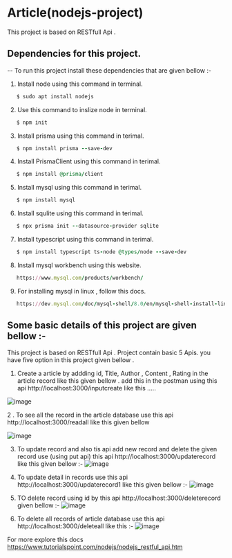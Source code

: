# Article(nodejs-project)
This project is based on RESTfull Api .
## Dependencies for this project.
-- To run this project install these dependencies that are given bellow :-
1. Install node using this command in terminal.
```ruby
   $ sudo apt install nodejs
```

2. Use this command to inslize node in terminal.
```ruby 
   $ npm init 
```

3. Install prisma using this command in terimal.
```ruby 
   $ npm install prisma --save-dev
```

4. Install PrismaClient using this command in terimal.
```ruby 
   $ npm install @prisma/client
```

5. Install mysql using this command in terimal.
```ruby 
   $ npm install mysql
```

6. Install squlite using this command in terimal.
```ruby 
   $ npx prisma init --datasource-provider sqlite
```

7. Install typescript using this command in terimal.
```ruby $ npm init -y
   $ npm install typescript ts-node @types/node --save-dev
 ```
 
 8. Install mysql workbench using this website.
 ```ruby
    https://www.mysql.com/products/workbench/
 ```
 
 9. For installing mysql in linux , follow this docs.
 ```ruby
    https://dev.mysql.com/doc/mysql-shell/8.0/en/mysql-shell-install-linux-quick.html
 ```

## Some basic details of this project are given bellow :-
 This project  is based on RESTfull Api . Project contain basic 5 Apis. you have five option in this project given bellow .
1. Create a article by addding id, Title, Author , Content , Rating in the  article record like this given bellow . add this in the       postman using this api http://localhost:3000/inputcreate  like this .....
 
 ![image](https://user-images.githubusercontent.com/116658648/205229977-b709b124-a885-4ed7-87d0-fb7f2de32595.png)

2 . To see all the record in the article database use this api http://localhost:3000/readall like this given bellow 

 ![image](https://user-images.githubusercontent.com/116658648/205230418-f67a2e64-4ea3-46c4-a86a-10a0d58eb208.png)

3.  To update record and also tis api add new record and delete the given record use (using put api) this api                http://localhost:3000/updaterecord like this given bellow :-
 ![image](https://user-images.githubusercontent.com/116658648/205230972-2a2ff931-cb32-4033-818b-a8329783de24.png)

4.  To update detail in records use this api http://localhost:3000/updaterecord1 like this given bellow :- 
 ![image](https://user-images.githubusercontent.com/116658648/205231664-9e622839-c545-489c-9ddd-5be79eae3e55.png)
 
5.  TO delete record using id by this api http://localhost:3000/deleterecord given bellow :- 
 ![image](https://user-images.githubusercontent.com/116658648/205232277-18c97934-257c-4f52-bdc0-7f56350446c4.png)
 
6.  To delete all records of article database use this api http://localhost:3000/deleteall like this :- 
 ![image](https://user-images.githubusercontent.com/116658648/205233174-46e8a2fe-2a07-4d30-8557-2de25e698da2.png)
 
For more explore this docs https://www.tutorialspoint.com/nodejs/nodejs_restful_api.htm 
